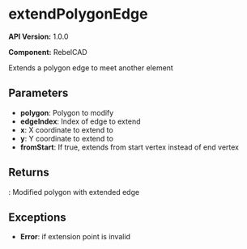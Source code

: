 # extendPolygonEdge

**API Version:** 1.0.0

**Component:** RebelCAD

Extends a polygon edge to meet another element

## Parameters

- **polygon**: Polygon to modify
- **edgeIndex**: Index of edge to extend
- **x**: X coordinate to extend to
- **y**: Y coordinate to extend to
- **fromStart**: If true, extends from start vertex instead of end vertex

## Returns

: Modified polygon with extended edge

## Exceptions

- **Error**: if extension point is invalid

